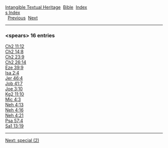 [Intangible Textual Heritage](../../index)  [Bible](../index) 
[Index](index)   
[s Index](_s_)  
  [Previous](c10760)  [Next](c10762) 

------------------------------------------------------------------------

### &lt;spears&gt; 16 entries

[Ch2 11:12](../kjv/ch2011.htm#012)  
[Ch2 14:8](../kjv/ch2014.htm#008)  
[Ch2 23:9](../kjv/ch2023.htm#009)  
[Ch2 26:14](../kjv/ch2026.htm#014)  
[Eze 39:9](../kjv/eze039.htm#009)  
[Isa 2:4](../kjv/isa002.htm#004)  
[Jer 46:4](../kjv/jer046.htm#004)  
[Job 41:7](../kjv/job041.htm#007)  
[Joe 3:10](../kjv/joe003.htm#010)  
[Kg2 11:10](../kjv/kg2011.htm#010)  
[Mic 4:3](../kjv/mic004.htm#003)  
[Neh 4:13](../kjv/neh004.htm#013)  
[Neh 4:16](../kjv/neh004.htm#016)  
[Neh 4:21](../kjv/neh004.htm#021)  
[Psa 57:4](../kjv/psa057.htm#004)  
[Sa1 13:19](../kjv/sa1013.htm#019)  

------------------------------------------------------------------------

[Next: special (2)](c10762)
